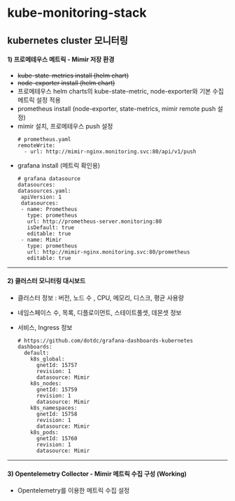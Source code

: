 # kube-monitoring-stack

kubernetes cluster 모니터링
---
#### 1) 프로메테우스 메트릭 - Mimir 저장 환경
- ~~kube-state-metrics install (helm chart)~~
- ~~node-exporter install (helm chart)~~
- 프로메테우스 helm charts의 kube-state-metric, node-exporter와 기본 수집 메트릭 설정 적용
- prometheus install (node-exporter, state-metrics, mimir remote push 설정)
- mimir 설치, 프로메테우스 push 설정
   ```
   # prometheus.yaml
   remoteWrite:
     - url: http://mimir-nginx.monitoring.svc:80/api/v1/push
   ```
- grafana install (메트릭 확인용)
   ```
   # grafana datasource
   datasources:
  datasources.yaml:
    apiVersion: 1
    datasources:
    - name: Prometheus
      type: prometheus
      url: http://prometheus-server.monitoring:80      
      isDefault: true
      editable: true
    - name: Mimir
      type: prometheus
      url: http://mimir-nginx.monitoring.svc:80/prometheus
      editable: true
    ```
--- 
#### 2) 클러스터 모니터링 대시보드 
- 클러스터 정보 : 버전, 노드 수 , CPU, 메모리, 디스크, 평균 사용량
- 네임스페이스 수, 목록, 디플로이먼트, 스테이트풀셋, 데몬셋 정보
- 서비스, Ingress 정보

  ```
  # https://github.com/dotdc/grafana-dashboards-kubernetes
  dashboards:
    default:
      k8s_global:
        gnetId: 15757
        revision: 1
        datasource: Mimir
      k8s_nodes:
        gnetId: 15759
        revision: 1
        datasource: Mimir  
      k8s_namespaces:
        gnetId: 15758
        revision: 1
        datasource: Mimir
      k8s_pods:
        gnetId: 15760
        revision: 1
        datasource: Mimir
  ```
---
#### 3) Opentelemetry Collector - Mimir 메트릭 수집 구성 (Working)
- Opentelemetry를 이용한 메트릭 수집 설정
